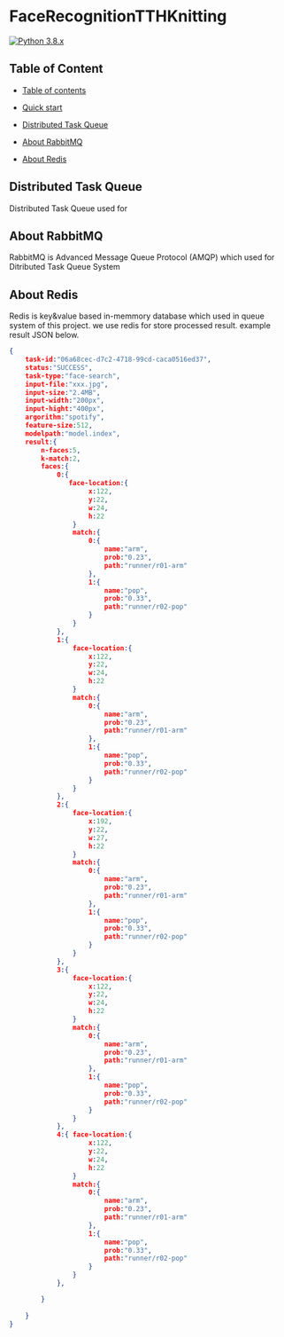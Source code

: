 # FaceRecognitionTTHKnitting

[![Python 3.8.x](https://img.shields.io/badge/python-3.8-green.svg)](https://www.python.org/downloads/release/python-360/)

## Table of Content

* [Table of contents](#table-of-contents)

* [Quick start](#quick-start)

* [Distributed Task Queue](#distributed-task-queue)

* [About RabbitMQ](#about-rabbitmq)

* [About Redis](#about-redis)


## Distributed Task Queue
Distributed Task Queue used for 
## About RabbitMQ

RabbitMQ is Advanced Message Queue Protocol (AMQP) which used for Ditributed Task Queue System

## About Redis

Redis is key&value based in-memmory database which used in queue system of this project. we use redis for store processed result. example result JSON below.

```json
{
    task-id:"06a68cec-d7c2-4718-99cd-caca0516ed37",
    status:"SUCCESS",
    task-type:"face-search",
    input-file:"xxx.jpg",
    input-size:"2.4MB",
    input-width:"200px",
    input-hight:"400px",
    argorithm:"spotify",
    feature-size:512,
    modelpath:"model.index",
    result:{
        n-faces:5,
        k-match:2,
        faces:{
            0:{
               face-location:{
                    x:122,
                    y:22,
                    w:24,
                    h:22
                }
                match:{
                    0:{
                        name:"arm",
                        prob:"0.23",
                        path:"runner/r01-arm"
                    },
                    1:{
                        name:"pop",
                        prob:"0.33",
                        path:"runner/r02-pop"
                    }
                }
            },
            1:{ 
                face-location:{
                    x:122,
                    y:22,
                    w:24,
                    h:22
                }
                match:{
                    0:{
                        name:"arm",
                        prob:"0.23",
                        path:"runner/r01-arm"
                    },
                    1:{
                        name:"pop",
                        prob:"0.33",
                        path:"runner/r02-pop"
                    }
                }
            },
            2:{ 
                face-location:{
                    x:192,
                    y:22,
                    w:27,
                    h:22
                }
                match:{
                    0:{
                        name:"arm",
                        prob:"0.23",
                        path:"runner/r01-arm"
                    },
                    1:{
                        name:"pop",
                        prob:"0.33",
                        path:"runner/r02-pop"
                    }
                }
            },
            3:{ 
                face-location:{
                    x:122,
                    y:22,
                    w:24,
                    h:22
                }
                match:{
                    0:{
                        name:"arm",
                        prob:"0.23",
                        path:"runner/r01-arm"
                    },
                    1:{
                        name:"pop",
                        prob:"0.33",
                        path:"runner/r02-pop"
                    }
                }
            },
            4:{ face-location:{
                    x:122,
                    y:22,
                    w:24,
                    h:22
                }
                match:{
                    0:{
                        name:"arm",
                        prob:"0.23",
                        path:"runner/r01-arm"
                    },
                    1:{
                        name:"pop",
                        prob:"0.33",
                        path:"runner/r02-pop"
                    }
                }
            },

        }
        
    }
}

```
